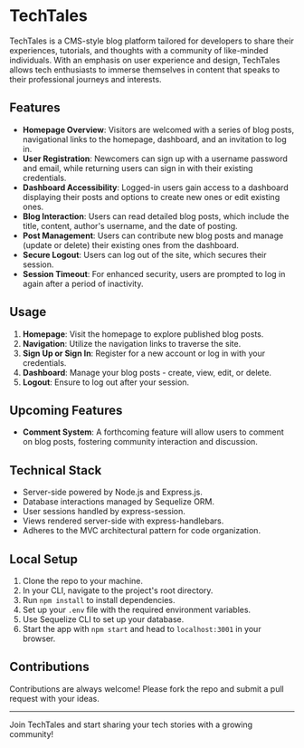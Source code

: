 # TechTales

TechTales is a CMS-style blog platform tailored for developers to share their experiences, tutorials, and thoughts with a community of like-minded individuals. With an emphasis on user experience and design, TechTales allows tech enthusiasts to immerse themselves in content that speaks to their professional journeys and interests.

## Features

- **Homepage Overview**: Visitors are welcomed with a series of blog posts, navigational links to the homepage, dashboard, and an invitation to log in.
- **User Registration**: Newcomers can sign up with a username password and email, while returning users can sign in with their existing credentials.
- **Dashboard Accessibility**: Logged-in users gain access to a dashboard displaying their posts and options to create new ones or edit existing ones.
- **Blog Interaction**: Users can read detailed blog posts, which include the title, content, author's username, and the date of posting.
- **Post Management**: Users can contribute new blog posts and manage (update or delete) their existing ones from the dashboard.
- **Secure Logout**: Users can log out of the site, which secures their session.
- **Session Timeout**: For enhanced security, users are prompted to log in again after a period of inactivity.

## Usage

1. **Homepage**: Visit the homepage to explore published blog posts.
2. **Navigation**: Utilize the navigation links to traverse the site.
3. **Sign Up or Sign In**: Register for a new account or log in with your credentials.
4. **Dashboard**: Manage your blog posts - create, view, edit, or delete.
5. **Logout**: Ensure to log out after your session.

## Upcoming Features

- **Comment System**: A forthcoming feature will allow users to comment on blog posts, fostering community interaction and discussion.

## Technical Stack

- Server-side powered by Node.js and Express.js.
- Database interactions managed by Sequelize ORM.
- User sessions handled by express-session.
- Views rendered server-side with express-handlebars.
- Adheres to the MVC architectural pattern for code organization.

## Local Setup

1. Clone the repo to your machine.
2. In your CLI, navigate to the project's root directory.
3. Run `npm install` to install dependencies.
4. Set up your `.env` file with the required environment variables.
5. Use Sequelize CLI to set up your database.
6. Start the app with `npm start` and head to `localhost:3001` in your browser.

## Contributions

Contributions are always welcome! Please fork the repo and submit a pull request with your ideas.

---

Join TechTales and start sharing your tech stories with a growing community!
